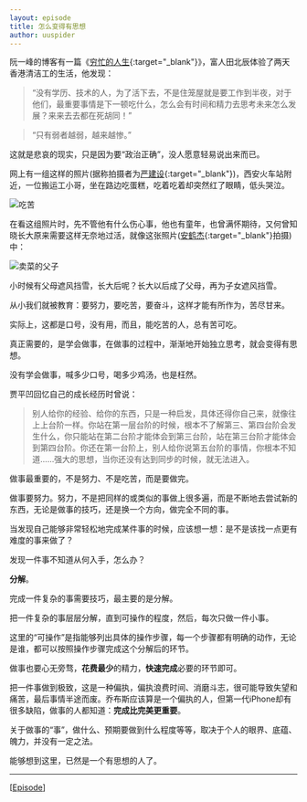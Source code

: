 ```yaml
---
layout: episode
title: 怎么变得有思想
author: uuspider
---
```

阮一峰的博客有一篇《[穷忙的人生][add01]{:target="_blank"}》，富人田北辰体验了两天香港清洁工的生活，他发现：

>“没有学历、技术的人，为了活下去，不是住笼屋就是要工作到半夜，对于他们，最重要事情是下一顿吃什么，怎么会有时间和精力去思考未来怎么发展？来来去去都在死胡同！”

>“只有弱者越弱，越来越惨。”

这就是悲哀的现实，只是因为要“政治正确”，没人愿意轻易说出来而已。

网上有一组这样的照片(据称拍摄者为[严建设][add02]{:target="_blank"})，西安火车站附近，一位搬运工小哥，坐在路边吃蛋糕，吃着吃着却突然红了眼睛，低头哭泣。

![吃苦](http://about.uuspider.com/images/episode/19060301.jpg)

在看这组照片时，先不管他有什么伤心事，他也有童年，也曾满怀期待，又何曾知晓长大原来需要这样无奈地过活，就像这张照片([安鹤杰][add03]{:target="_blank"}拍摄)中：

![卖菜的父子](http://about.uuspider.com/images/episode/19060302.jpg)

小时候有父母遮风挡雪，长大后呢？长大以后成了父母，再为子女遮风挡雪。

从小我们就被教育：要努力，要吃苦，要奋斗，这样才能有所作为，苦尽甘来。

实际上，这都是口号，没有用，而且，能吃苦的人，总有苦可吃。

真正需要的，是学会做事，在做事的过程中，渐渐地开始独立思考，就会变得有思想。

没有学会做事，喊多少口号，喝多少鸡汤，也是枉然。

贾平凹回忆自己的成长经历时曾说：

>别人给你的经验、给你的东西，只是一种启发，具体还得你自己来，就像往上上台阶一样。你站在第一层台阶的时候，根本不了解第三、第四台阶会发生什么，你只能站在第二台阶才能体会到第三台阶，站在第三台阶才能体会到第四台阶。你还在第一台阶上，别人给你说第五台阶的事情，你根本不知道……强大的思想，当你还没有达到同步的时候，就无法进入。

做事最重要的，不是努力、不是吃苦，而是要做完。

做事要努力。努力，不是把同样的或类似的事做上很多遍，而是不断地去尝试新的东西，无论是做事的技巧，还是换一个方向，做完全不同的事。

当发现自己能够非常轻松地完成某件事的时候，应该想一想：是不是该找一点更有难度的事来做了？

发现一件事不知道从何入手，怎么办？

**分解**。

完成一件复杂的事需要技巧，最主要的是分解。

把一件复杂的事层层分解，直到可操作的程度，然后，每次只做一件小事。

这里的“可操作”是指能够列出具体的操作步骤，每一个步骤都有明确的动作，无论是谁，都可以按照操作步骤完成这个分解后的环节。

做事也要心无旁骛，**花费最少**的精力，**快速完成**必要的环节即可。

把一件事做到极致，这是一种偏执，偏执浪费时间、消磨斗志，很可能导致失望和痛苦，最后事情半途而废。乔布斯应该算是一个偏执的人，但第一代iPhone却有很多缺陷，做事的人都知道：**完成比完美更重要**。

关于做事的“事”，做什么、预期要做到什么程度等等，取决于个人的眼界、底蕴、魄力，并没有一定之法。

能够想到这里，已然是一个有思想的人了。

***

[[Episode][episode]]

[add01]:http://www.ruanyifeng.com/survivor/collapse/working-poor.html
[add02]:http://blog.sina.com.cn/aa8807
[add03]:http://www.ruanyifeng.com/blog/2003/12/post_7.html
[episode]:http://about.uuspider.com/2019/06/02/episodeindex.html


